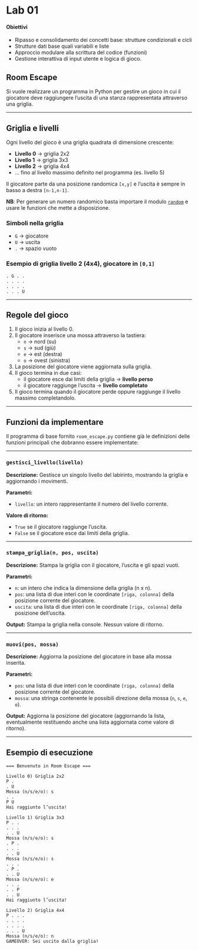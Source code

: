 # Lab 01

#### Obiettivi

- Ripasso e consolidamento dei concetti base: strutture condizionali e cicli
- Strutture dati base quali variabili e liste
- Approccio modulare alla scrittura del codice (funzioni)
- Gestione interattiva di input utente e logica di gioco.


## Room Escape

Si vuole realizzare un programma in Python per gestire un gioco in cui il giocatore deve raggiungere l’uscita 
di una stanza rappresentata attraverso una griglia.

---

## Griglia e livelli

Ogni livello del gioco è una griglia quadrata di dimensione crescente:  

- **Livello 0** → griglia 2x2  
- **Livello 1** → griglia 3x3  
- **Livello 2** → griglia 4x4  
- … fino al livello massimo definito nel programma (es. livello 5)

Il giocatore parte da una posizione randomica `[x,y]` e l’uscita è sempre in basso a destra `[n-1,n-1]`.

**NB**: Per generare un numero randomico basta importare il modulo [`random`](https://docs.python.org/3.11/library/random.html) e usare le funzioni che mette a disposizione. 

### Simboli nella griglia

- `G` → giocatore  
- `U` → uscita  
- `.` → spazio vuoto

### Esempio di griglia livello 2 (4x4), giocatore in `[0,1]`

```console
. G . .
. . . .
. . . .
. . . U
```

---

## Regole del gioco

1. Il gioco inizia al livello 0.  
2. Il giocatore inserisce una mossa attraverso la tastiera:  
   - `n` → nord (su)  
   - `s` → sud (giù)  
   - `e` → est (destra)  
   - `o` → ovest (sinistra)  
3. La posizione del giocatore viene aggiornata sulla griglia.  
4. Il gioco termina in due casi:  
   - il giocatore esce dai limiti della griglia → **livello perso**  
   - il giocatore raggiunge l’uscita → **livello completato**    
5. Il gioco termina quando il giocatore perde oppure raggiunge il livello massimo completandolo.

---

## Funzioni da implementare

Il programma di base fornito `room_escape.py` contiene già le definizioni delle funzioni principali che dobranno essere implementate:

---

### `gestisci_livello(livello)`

**Descrizione:** Gestisce un singolo livello del labirinto, mostrando la griglia e aggiornando i movimenti.

**Parametri:**
- `livello`: un intero rappresentante il numero del livello corrente.

**Valore di ritorno:**
- `True` se il giocatore raggiunge l’uscita.
- `False` se il giocatore esce dai limiti della griglia.

---

### `stampa_griglia(n, pos, uscita)`

**Descrizione:** Stampa la griglia con il giocatore, l’uscita e gli spazi vuoti.

**Parametri:**
- `n`: un intero che indica la dimensione della griglia (n x n).
- `pos`: una lista di due interi con le coordinate `[riga, colonna]` della posizione corrente del giocatore.
- `uscita`: una lista di due interi con le coordinate `[riga, colonna]` della posizione dell’uscita.

**Output:** Stampa la griglia nella console. Nessun valore di ritorno.

---

### `muovi(pos, mossa)`

**Descrizione:** Aggiorna la posizione del giocatore in base alla mossa inserita.

**Parametri:**
- `pos`: una lista di due interi con le coordinate `[riga, colonna]` della posizione corrente del giocatore.
- `mossa`: una stringa contenente le possibili direzione della mossa (`n`, `s`, `e`, `o`).

**Output:** Aggiorna la posizione del giocatore (aggiornando la lista, eventualmente restituendo anche una lista aggiornata come valore di ritorno).

---

## Esempio di esecuzione
```console
=== Benvenuto in Room Escape ===

Livello 0) Griglia 2x2
P .
. U
Mossa (n/s/e/o): s
. .
P U
Hai raggiunto l’uscita!

Livello 1) Griglia 3x3
P . .
. . .
. . U
Mossa (n/s/e/o): s
. P .
. . .
. . U
Mossa (n/s/e/o): s
. . .
. P .
. . U
Mossa (n/s/e/o): e
. . .
. . P
. . U
Hai raggiunto l’uscita!

Livello 2) Griglia 4x4
P . . .
. . . .
. . . .
. . . U
Mossa (n/s/e/o): n
GAMEOVER: Sei uscito dalla griglia!

```
